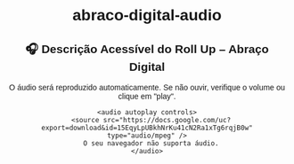 # abraco-digital-audio

<html lang="pt">
  <head>
    <meta charset="UTF-8" />
    <title>Áudio Acessível – Abraço Digital</title>
  </head>
  <body style="font-family: sans-serif; text-align: center; padding: 2rem;">
    <h2>🎧 Descrição Acessível do Roll Up – Abraço Digital</h2>
    <p>O áudio será reproduzido automaticamente. Se não ouvir, verifique o volume ou clique em "play".</p>
    
    <audio autoplay controls>
      <source src="https://docs.google.com/uc?export=download&id=15EqyLpUBkhNrKu41cN2Ra1xTg6rqjB0w" type="audio/mpeg" />
      O seu navegador não suporta áudio.
    </audio>
    
  </body>
</html>
  </body>
</html>
